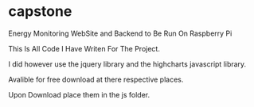 capstone
========

Energy Monitoring WebSite and Backend to Be Run On Raspberry Pi


This Is All Code I Have Writen For The Project.

I did however use the jquery library and the highcharts javascript library.

Avalible for free download at there respective places.

Upon Download place them in the js folder.
